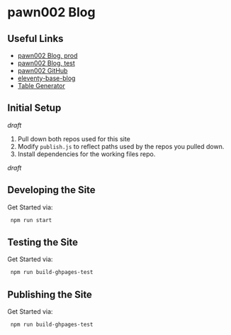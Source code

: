 # pawn002 Blog

## Useful Links

- [pawn002 Blog, prod](https://pawn002.github.io/blog-public/)
- [pawn002 Blog, test](https://pawn002.github.io/blog/)
- [pawn002 GitHub](https://github.com/pawn002)
- [eleventy-base-blog](https://github.com/11ty/eleventy-base-blog)
- [Table Generator](https://www.tablesgenerator.com/markdown_tables#)

## Initial Setup

_draft_

1. Pull down both repos used for this site
2. Modify `publish.js` to reflect paths used by the repos you pulled down.
3. Install dependencies for the working files repo.

_draft_

## Developing the Site

Get Started via:

```bash
 npm run start
```

## Testing the Site

Get Started via:

```bash
 npm run build-ghpages-test
```

## Publishing the Site

Get Started via:

```bash
 npm run build-ghpages-test
```
